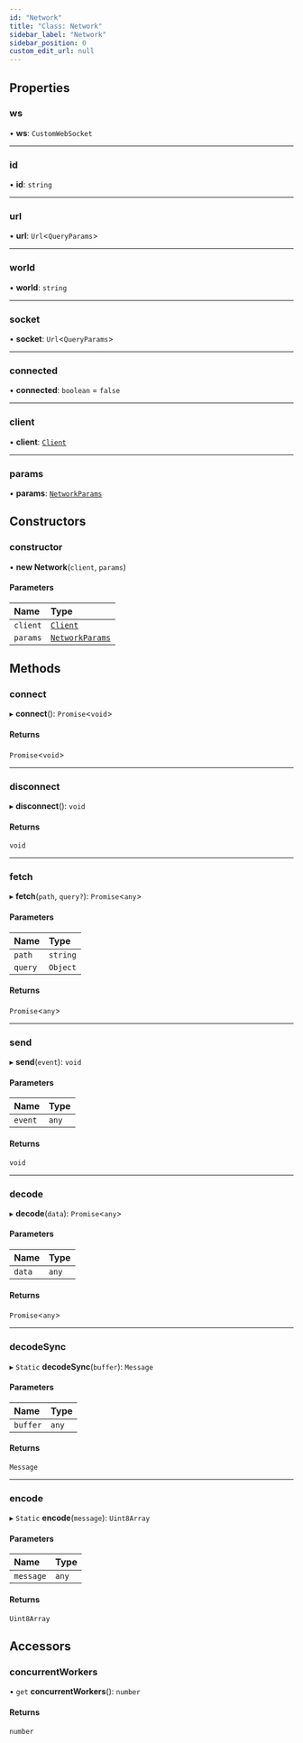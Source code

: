 ```yaml
---
id: "Network"
title: "Class: Network"
sidebar_label: "Network"
sidebar_position: 0
custom_edit_url: null
---
```


## Properties

### ws

• **ws**: `CustomWebSocket`

___

### id

• **id**: `string`

___

### url

• **url**: `Url`<`QueryParams`\>

___

### world

• **world**: `string`

___

### socket

• **socket**: `Url`<`QueryParams`\>

___

### connected

• **connected**: `boolean` = `false`

___

### client

• **client**: [`Client`](Client.md)

___

### params

• **params**: [`NetworkParams`](../modules.md#networkparams-56)

## Constructors

### constructor

• **new Network**(`client`, `params`)

#### Parameters

| Name | Type |
| :------ | :------ |
| `client` | [`Client`](Client.md) |
| `params` | [`NetworkParams`](../modules.md#networkparams-56) |

## Methods

### connect

▸ **connect**(): `Promise`<`void`\>

#### Returns

`Promise`<`void`\>

___

### disconnect

▸ **disconnect**(): `void`

#### Returns

`void`

___

### fetch

▸ **fetch**(`path`, `query?`): `Promise`<`any`\>

#### Parameters

| Name | Type |
| :------ | :------ |
| `path` | `string` |
| `query` | `Object` |

#### Returns

`Promise`<`any`\>

___

### send

▸ **send**(`event`): `void`

#### Parameters

| Name | Type |
| :------ | :------ |
| `event` | `any` |

#### Returns

`void`

___

### decode

▸ **decode**(`data`): `Promise`<`any`\>

#### Parameters

| Name | Type |
| :------ | :------ |
| `data` | `any` |

#### Returns

`Promise`<`any`\>

___

### decodeSync

▸ `Static` **decodeSync**(`buffer`): `Message`

#### Parameters

| Name | Type |
| :------ | :------ |
| `buffer` | `any` |

#### Returns

`Message`

___

### encode

▸ `Static` **encode**(`message`): `Uint8Array`

#### Parameters

| Name | Type |
| :------ | :------ |
| `message` | `any` |

#### Returns

`Uint8Array`

## Accessors

### concurrentWorkers

• `get` **concurrentWorkers**(): `number`

#### Returns

`number`
